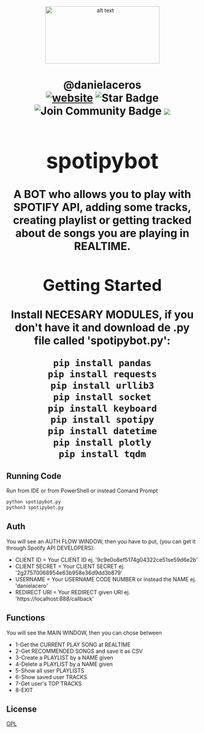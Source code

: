 <html>
<div align="center">
<img src="https://marcas-logos.net/wp-content/uploads/2019/11/Spotify-logo.jpg" alt="alt text" width="300" height="150"></img>
</div>
<h1 align="center">@danielaceros
<div align="center">
<a href=https://github.com/danielaceros><img src="https://img.shields.io/static/v1?label=&labelColor=505050&message=@danielaceros&color=%230076D6&style=flat&logo=google-chrome&logoColor=%230076D6" alt="website"/></a>
<img src="https://img.shields.io/github/followers/danielaceros?style=social" alt="Star Badge"/>
<a><img src="https://img.shields.io/github/last-commit/danielaceros/spotipybot" alt="Join Community Badge"/></a>
<a><img src="https://img.shields.io/github/repo-size/danielaceros/spotipybot" />
</div>
</html>

# spotipybot
A BOT who allows you to play with SPOTIFY API, adding some tracks, creating playlist or getting tracked about de songs you are playing in REALTIME.

## Getting Started
Install NECESARY MODULES, if you don't have it and download de .py file called 'spotipybot.py':
```bash
pip install pandas
pip install requests
pip install urllib3
pip install socket
pip install keyboard
pip install spotipy
pip install datetime
pip install plotly
pip install tqdm
```
## Running Code
Run from IDE or from PowerShell or instead Comand Prompt
```bash
python spotipybot.py
python3 spotipybot.py
```
## Auth
You will see an AUTH FLOW WINDOW, then you have to put, (you can get it through Spotify API DEVELOPERS):
* CLIENT ID = Your CLIENT ID ej. '9c9e0o8ef5174g04322ce51se59d6e2b'
* CLIENT SECRET = Your CLIENT SECRET ej. '2g27570068954e63b958e36d9dd3b879'
* USERNAME = Your USERNAME CODE NUMBER or instead the NAME ej. 'danielacero'
* REDIRECT URI = Your REDIRECT given URI ej. 'https://localhost:888/callback'

## Functions
You will see the MAIN WINDOW, then you can chose between
* 1-Get the CURRENT PLAY SONG at REALTIME
* 2-Get RECOMMENDED SONGS and save it as CSV
* 3-Create a PLAYLIST by a NAME given
* 4-Delete a PLAYLIST by a NAME given
* 5-Show all user PLAYLISTS
* 6-Show saved user TRACKS
* 7-Get user's TOP TRACKS
* 8-EXIT
## License
[GPL](https://choosealicense.com/licenses/gpl-3.0/)
